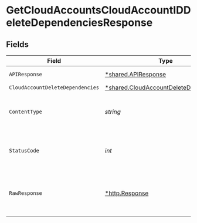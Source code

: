 # GetCloudAccountsCloudAccountIDDeleteDependenciesResponse


## Fields

| Field                                                                                           | Type                                                                                            | Required                                                                                        | Description                                                                                     |
| ----------------------------------------------------------------------------------------------- | ----------------------------------------------------------------------------------------------- | ----------------------------------------------------------------------------------------------- | ----------------------------------------------------------------------------------------------- |
| `APIResponse`                                                                                   | [*shared.APIResponse](../../models/shared/apiresponse.md)                                       | :heavy_minus_sign:                                                                              | unknown error                                                                                   |
| `CloudAccountDeleteDependencies`                                                                | [*shared.CloudAccountDeleteDependencies](../../models/shared/cloudaccountdeletedependencies.md) | :heavy_minus_sign:                                                                              | Success                                                                                         |
| `ContentType`                                                                                   | *string*                                                                                        | :heavy_check_mark:                                                                              | HTTP response content type for this operation                                                   |
| `StatusCode`                                                                                    | *int*                                                                                           | :heavy_check_mark:                                                                              | HTTP response status code for this operation                                                    |
| `RawResponse`                                                                                   | [*http.Response](https://pkg.go.dev/net/http#Response)                                          | :heavy_minus_sign:                                                                              | Raw HTTP response; suitable for custom response parsing                                         |